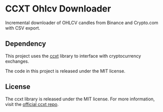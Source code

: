 # CCXT Ohlcv Downloader
Incremental downloader of OHLCV candles from Binance and Crypto.com with CSV export.

## Dependency
This project uses the [ccxt](https://github.com/ccxt/ccxt) library to interface with cryptocurrency exchanges.

The code in this project is released under the MIT license.

## License
The ccxt library is released under the MIT license. For more information, visit the [official ccxt repo](https://github.com/ccxt/ccxt).